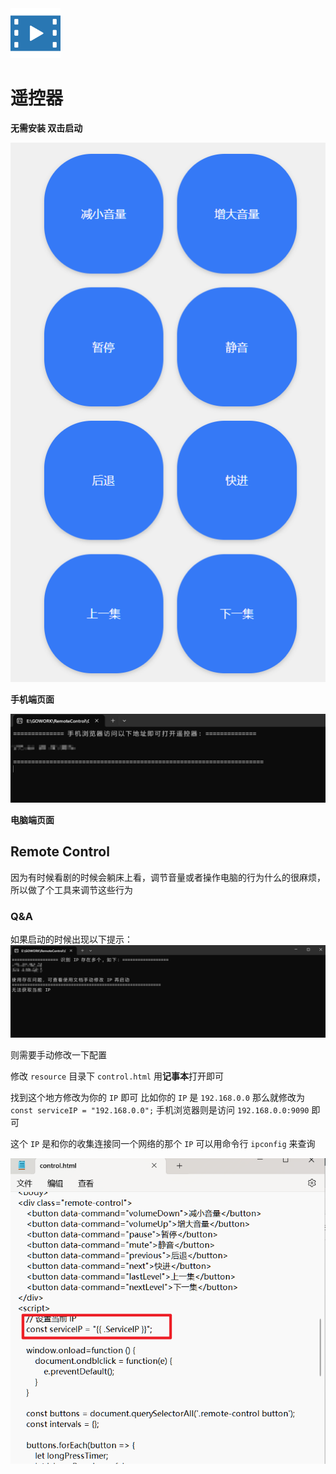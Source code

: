 <img src="Control.svg" alt="遥控器图标" width="80"/>

<h1>遥控器</h1>

**无需安装 双击启动**



![image-20250120164121183](./assets/image-20250120164121183.png)

**手机端页面**





![image-20250120165752569](./assets/image-20250120165752569.png)

**电脑端页面**




## Remote Control

因为有时候看剧的时候会躺床上看，调节音量或者操作电脑的行为什么的很麻烦，所以做了个工具来调节这些行为



### Q&A

如果启动的时候出现以下提示：
![image-20250120165027724](./assets/image-20250120165027724.png)

则需要手动修改一下配置

修改 `resource` 目录下 `control.html`  用**记事本**打开即可

找到这个地方修改为你的 `IP` 即可 比如你的 `IP` 是 `192.168.0.0` 那么就修改为 `const serviceIP = "192.168.0.0";`  手机浏览器则是访问 `192.168.0.0:9090` 即可

这个 `IP` 是和你的收集连接同一个网络的那个 `IP` 可以用命令行 `ipconfig` 来查询

![image-20250120164921084](./assets/image-20250120164921084.png)

